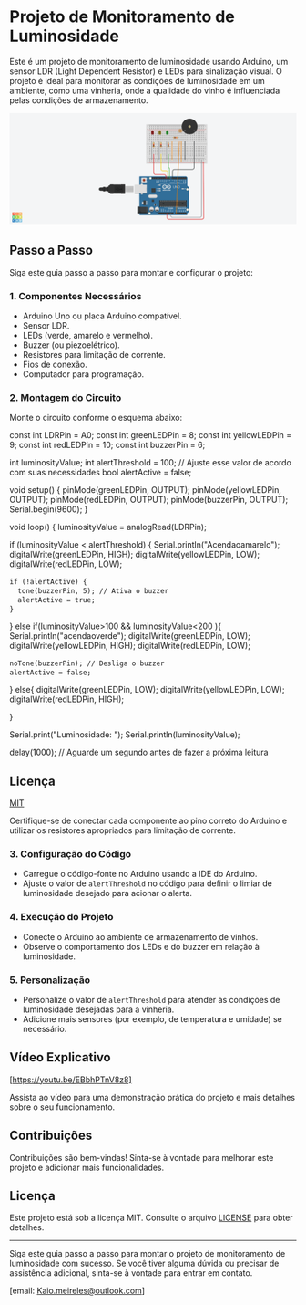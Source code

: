 # Projeto de Monitoramento de Luminosidade

Este é um projeto de monitoramento de luminosidade usando Arduino, um sensor LDR (Light Dependent Resistor) e LEDs para sinalização visual. O projeto é ideal para monitorar as condições de luminosidade em um ambiente, como uma vinheria, onde a qualidade do vinho é influenciada pelas condições de armazenamento.

![Imagem do Circuito](https://raw.githubusercontent.com/Kaiomeireles/Kaiomeireles/main/Incredible%20Duup-Jaagub.png)

## Passo a Passo

Siga este guia passo a passo para montar e configurar o projeto:

### 1. Componentes Necessários

- Arduino Uno ou placa Arduino compatível.
- Sensor LDR.
- LEDs (verde, amarelo e vermelho).
- Buzzer (ou piezoelétrico).
- Resistores para limitação de corrente.
- Fios de conexão.
- Computador para programação.

### 2. Montagem do Circuito

Monte o circuito conforme o esquema abaixo:

const int LDRPin = A0;
const int greenLEDPin = 8;
const int yellowLEDPin = 9;
const int redLEDPin = 10;
const int buzzerPin = 6;

int luminosityValue;
int alertThreshold = 100; // Ajuste esse valor de acordo com suas necessidades
bool alertActive = false;

void setup() {
  pinMode(greenLEDPin, OUTPUT);
  pinMode(yellowLEDPin, OUTPUT);
  pinMode(redLEDPin, OUTPUT);
  pinMode(buzzerPin, OUTPUT);
  Serial.begin(9600);
}

void loop() {
  luminosityValue = analogRead(LDRPin);

  if (luminosityValue < alertThreshold) {
    Serial.println("Acendaoamarelo");
    digitalWrite(greenLEDPin, HIGH);
    digitalWrite(yellowLEDPin, LOW);
    digitalWrite(redLEDPin, LOW);

    if (!alertActive) {
      tone(buzzerPin, 5); // Ativa o buzzer
      alertActive = true;
    }
  } else if(luminosityValue>100 && luminosityValue<200 ){ 
    Serial.println("acendaoverde");
    digitalWrite(greenLEDPin, LOW);
    digitalWrite(yellowLEDPin, HIGH);
    digitalWrite(redLEDPin, LOW);

    noTone(buzzerPin); // Desliga o buzzer
    alertActive = false;
  }
  else{
    digitalWrite(greenLEDPin, LOW);
    digitalWrite(yellowLEDPin, LOW);
    digitalWrite(redLEDPin, HIGH);
    
  }

  Serial.print("Luminosidade: ");
  Serial.println(luminosityValue);

  delay(1000); // Aguarde um segundo antes de fazer a próxima leitura


## Licença

[MIT](https://choosealicense.com/licenses/mit/)


Certifique-se de conectar cada componente ao pino correto do Arduino e utilizar os resistores apropriados para limitação de corrente.

### 3. Configuração do Código

- Carregue o código-fonte no Arduino usando a IDE do Arduino.
- Ajuste o valor de `alertThreshold` no código para definir o limiar de luminosidade desejado para acionar o alerta.

### 4. Execução do Projeto

- Conecte o Arduino ao ambiente de armazenamento de vinhos.
- Observe o comportamento dos LEDs e do buzzer em relação à luminosidade.

### 5. Personalização

- Personalize o valor de `alertThreshold` para atender às condições de luminosidade desejadas para a vinheria.
- Adicione mais sensores (por exemplo, de temperatura e umidade) se necessário.

## Vídeo Explicativo

[https://youtu.be/EBbhPTnV8z8]

Assista ao vídeo para uma demonstração prática do projeto e mais detalhes sobre o seu funcionamento.

## Contribuições

Contribuições são bem-vindas! Sinta-se à vontade para melhorar este projeto e adicionar mais funcionalidades.

## Licença

Este projeto está sob a licença MIT. Consulte o arquivo [LICENSE](LICENSE.md) para obter detalhes.

---

Siga este guia passo a passo para montar o projeto de monitoramento de luminosidade com sucesso. Se você tiver alguma dúvida ou precisar de assistência adicional, sinta-se à vontade para entrar em contato.

[email: Kaio.meireles@outlook.com]

